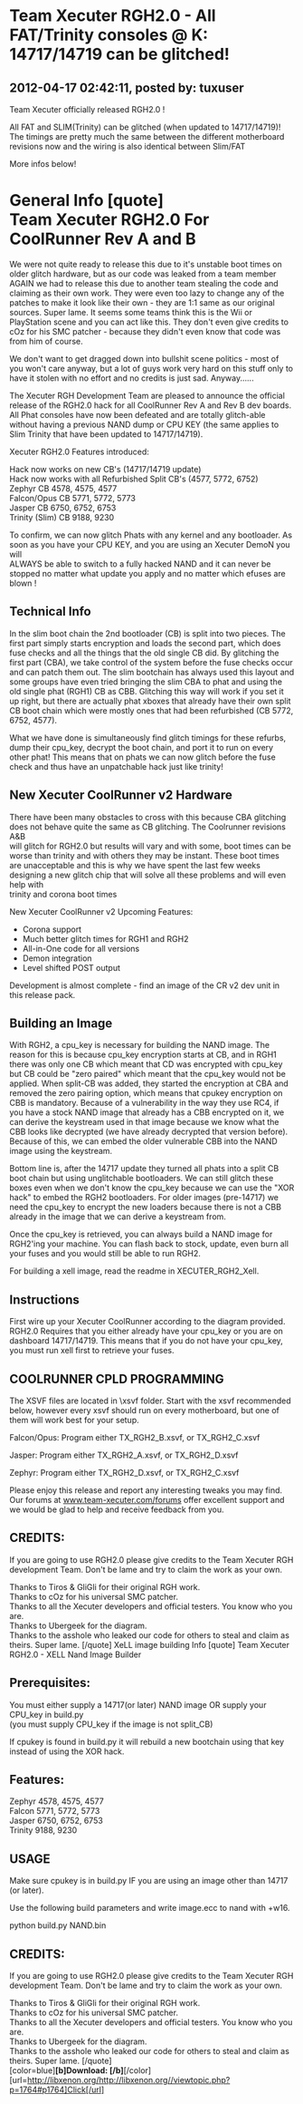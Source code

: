 # Team Xecuter RGH2.0 - All FAT/Trinity consoles @ K: 14717/14719 can be glitched!

## 2012-04-17 02:42:11, posted by: tuxuser

Team Xecuter officially released RGH2.0 !  
   
 All FAT and SLIM(Trinity) can be glitched (when updated to 14717/14719)!  
 The timings are pretty much the same between the different motherboard revisions now and the wiring is also identical between Slim/FAT  
   
 More infos below!  
   
 General Info [quote]   
 Team Xecuter RGH2.0 For CoolRunner Rev A and B  
 ==============================================  
   
 We were not quite ready to release this due to it's unstable boot times on older glitch hardware, but as our code was leaked from a team member AGAIN we had to release this due to another team stealing the code and claiming as their own work. They were even too lazy to change any of the patches to make it look like their own - they are 1:1 same as our original sources. Super lame. It seems some teams think this is the Wii or PlayStation scene and you can act like this. They don't even give credits to cOz for his SMC patcher - because they didn't even know that code was from him of course.  
   
 We don't want to get dragged down into bullshit scene politics - most of you won't care anyway, but a lot of guys work very hard on this stuff only to have it stolen with no effort and no credits is just sad. Anyway......  
   
 The Xecuter RGH Development Team are pleased to announce the official release of the RGH2.0 hack for all CoolRunner Rev A and Rev B dev boards. All Phat consoles have now been defeated and are totally glitch-able without having a previous NAND dump or CPU KEY (the same applies to Slim Trinity that have been updated to 14717/14719).  
   
 Xecuter RGH2.0 Features introduced:  
   
 Hack now works on new CB's (14717/14719 update)  
 Hack now works with all Refurbished Split CB's (4577, 5772, 6752)  
 Zephyr CB 4578, 4575, 4577  
 Falcon/Opus CB 5771, 5772, 5773  
 Jasper CB 6750, 6752, 6753  
 Trinity (Slim) CB 9188, 9230  
   
 To confirm, we can now glitch Phats with any kernel and any bootloader. As soon as you have your CPU KEY, and you are using an Xecuter DemoN you will  
 ALWAYS be able to switch to a fully hacked NAND and it can never be stopped no matter what update you apply and no matter which efuses are blown !  
   
 Technical Info  
 -----------------------------  
   
 In the slim boot chain the 2nd bootloader (CB) is split into two pieces. The first part simply starts encryption and loads the second part, which does fuse checks and all the things that the old single CB did. By glitching the first part (CBA), we take control of the system before the fuse checks occur and can patch them out. The slim bootchain has always used this layout and some groups have even tried bringing the slim CBA to phat and using the old single phat (RGH1) CB as CBB. Glitching this way will work if you set it up right, but there are actually phat xboxes that already have their own split CB boot chain which were mostly ones that had been refurbished (CB 5772, 6752, 4577).  
   
 What we have done is simultaneously find glitch timings for these refurbs, dump their cpu\_key, decrypt the boot chain, and port it to run on every other phat! This means that on phats we can now glitch before the fuse check and thus have an unpatchable hack just like trinity!  
   
 New Xecuter CoolRunner v2 Hardware  
 ----------------------------------  
   
 There have been many obstacles to cross with this because CBA glitching does not behave quite the same as CB glitching. The Coolrunner revisions A&B  
 will glitch for RGH2.0 but results will vary and with some, boot times can be worse than trinity and with others they may be instant. These boot times  
 are unacceptable and this is why we have spent the last few weeks designing a new glitch chip that will solve all these problems and will even help with  
 trinity and corona boot times  
   
 New Xecuter CoolRunner v2 Upcoming Features:  
   
 - Corona support  
 - Much better glitch times for RGH1 and RGH2  
 - All-in-One code for all versions  
 - Demon integration  
 - Level shifted POST output  
   
 Development is almost complete - find an image of the CR v2 dev unit in this release pack.  
   
 Building an Image  
 -----------------------------  
   
 With RGH2, a cpu\_key is necessary for building the NAND image. The reason for this is because cpu\_key encryption starts at CB, and in RGH1 there was only one CB which meant that CD was encrypted with cpu\_key but CB could be "zero paired" which meant that the cpu\_key would not be applied. When split-CB was added, they started the encryption at CBA and removed the zero pairing option, which means that cpukey encryption on CBB is mandatory. Because of a vulnerability in the way they use RC4, if you have a stock NAND image that already has a CBB encrypted on it, we can derive the keystream used in that image because we know what the CBB looks like decrypted (we have already decrypted that version before). Because of this, we can embed the older vulnerable CBB into the NAND image using the keystream.  
   
 Bottom line is, after the 14717 update they turned all phats into a split CB boot chain but using unglitchable bootloaders. We can still glitch these boxes even when we don't know the cpu\_key because we can use the "XOR hack" to embed the RGH2 bootloaders. For older images (pre-14717) we need the cpu\_key to encrypt the new loaders because there is not a CBB already in the image that we can derive a keystream from.  
   
 Once the cpu\_key is retrieved, you can always build a NAND image for RGH2'ing your machine. You can flash back to stock, update, even burn all your fuses and you would still be able to run RGH2.  
   
 For building a xell image, read the readme in XECUTER\_RGH2\_Xell.  
   
   
 Instructions  
 -----------------------------  
   
 First wire up your Xecuter CoolRunner according to the diagram provided. RGH2.0 Requires that you either already have your cpu\_key or you are on dashboard 14717/14719. This means that if you do not have your cpu\_key, you must run xell first to retrieve your fuses.  
   
   
 COOLRUNNER CPLD PROGRAMMING  
 -----------------------------  
 The XSVF files are located in \xsvf folder. Start with the xsvf recommended below, however every xsvf should run on every motherboard, but one of them will work best for your setup.  
   
 Falcon/Opus: Program either TX\_RGH2\_B.xsvf, or TX\_RGH2\_C.xsvf  
   
 Jasper: Program either TX\_RGH2\_A.xsvf, or TX\_RGH2\_D.xsvf  
   
 Zephyr: Program either TX\_RGH2\_D.xsvf, or TX\_RGH2\_C.xsvf  
   
   
 Please enjoy this release and report any interesting tweaks you may find. Our forums at www.team-xecuter.com/forums offer excellent support and we would be glad to help and receive feedback from you.  
   
   
 CREDITS:  
 -----------------------------  
 If you are going to use RGH2.0 please give credits to the Team Xecuter RGH development Team. Don't be lame and try to claim the work as your own.  
   
 Thanks to Tiros & GliGli for their original RGH work.  
 Thanks to cOz for his universal SMC patcher.  
 Thanks to all the Xecuter developers and official testers. You know who you are.  
 Thanks to Ubergeek for the diagram.  
 Thanks to the asshole who leaked our code for others to steal and claim as theirs. Super lame. [/quote] XeLL image building Info [quote] Team Xecuter RGH2.0 - XELL Nand Image Builder  
   
 Prerequisites:   
 -----------------------------  
   
 You must either supply a 14717(or later) NAND image OR supply your CPU\_key in build.py  
 (you must supply CPU\_key if the image is not split\_CB)  
   
 If cpukey is found in build.py it will rebuild a new bootchain using that key instead of using the XOR hack.  
   
   
 Features:  
 -----------------------------  
   
 Zephyr 4578, 4575, 4577  
 Falcon 5771, 5772, 5773  
 Jasper 6750, 6752, 6753  
 Trinity 9188, 9230  
   
 USAGE  
 -----------------------------  
 Make sure cpukey is in build.py IF you are using an image other than 14717 (or later).  
   
 Use the following build parameters and write image.ecc to nand with +w16.  
   
 python build.py NAND.bin  
   
 CREDITS:  
 -----------------------------  
 If you are going to use RGH2.0 please give credits to the Team Xecuter RGH development Team. Don't be lame and try to claim the work as your own.   
   
 Thanks to Tiros & GliGli for their original RGH work.  
 Thanks to cOz for his universal SMC patcher.  
 Thanks to all the Xecuter developers and official testers. You know who you are.  
 Thanks to Ubergeek for the diagram.  
 Thanks to the asshole who leaked our code for others to steal and claim as theirs. Super lame. [/quote]   
 [color=blue]**[b]Download: [/b]**[/color] [url=http://libxenon.org/http://libxenon.org//viewtopic.php?p=1764#p1764]Click[/url]